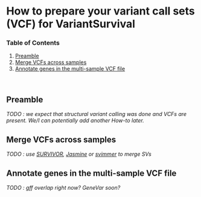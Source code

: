 # How to prepare your variant call sets (VCF) for VariantSurvival

### Table of Contents
1. [Preamble](#Preamble)
2. [Merge VCFs across samples](#Merge-VCFs-across-samples)
3. [Annotate genes in the multi-sample VCF file](#Annotate-genes-in-the-multi\-sample-VCF-file)
<br>

## Preamble 

_TODO : we expect that structural variant calling was done and VCFs are present. We/I can potentially add another How-to later._ 

## Merge VCFs across samples

_TODO : use [SURVIVOR](https://github.com/fritzsedlazeck/SURVIVOR), [Jasmine](https://github.com/mkirsche/Jasmine) or [svimmer](https://github.com/DecodeGenetics/svimmer) to merge SVs_

## Annotate genes in the multi-sample VCF file

_TODO : gff overlap right now? GeneVar soon?_
